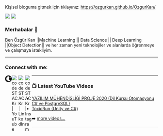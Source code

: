 Kişisel bloguma gitmek için tıklayınız: https://ozgurkan.github.io/OzgurKan/


<img src="https://media.giphy.com/media/p4NLw3I4U0idi/giphy.gif" width="300"> <img src= "https://media.giphy.com/media/26tn33aiTi1jkl6H6/giphy.gif" width = "300">

### Merhabalar 👋
 Ben Özgür Kan  ||Machine Learning || Data Science || Deep Learning ||Object Detection|| ve her zaman yeni teknolojiler ve alanlarda öğrenmeye ve çalışmaya istekliyim.


---
### Connect with me:

[<img align="left" alt="codeSTACKr.com" width="22px" src="https://raw.githubusercontent.com/iconic/open-iconic/master/svg/globe.svg" />][website]
[<img align="left" alt="codeSTACKr | YouTube" width="22px" src="https://cdn.jsdelivr.net/npm/simple-icons@v3/icons/youtube.svg" />][youtube]
[<img align="left" alt="codeSTACKr | LinkedIn" width="22px" src="https://cdn.jsdelivr.net/npm/simple-icons@v3/icons/linkedin.svg" />][linkedin]
[<img align="left" alt="codeSTACKr | Instagram" width="22px" src="https://cdn.jsdelivr.net/npm/simple-icons@v3/icons/instagram.svg" />][instagram]


---
### 📺 Latest YouTube Videos

<!-- YOUTUBE:START -->
- [YAZILIM MÜHENDİSLİĞİ PROJE 2020 (Dil Kursu Otomasyonu C# ve PostgreSQL)](https://www.youtube.com/watch?v=Dm4mHN0dL5Q)
- [ToxicRun (Unity ve C#)](https://www.youtube.com/watch?v=YTOupU2mcNo)
<!-- YOUTUBE:END -->

➡️ [more videos...](https://www.youtube.com/channel/UC_FAqi-Cqkzgy3beNC0mDiw)


---
[website]: https://ozgurkan.github.io/OzgurKan/
[youtube]: https://www.youtube.com/channel/UC_FAqi-Cqkzgy3beNC0mDiw
[instagram]:https://www.instagram.com/kan_ozgur/
[linkedin]: https://www.linkedin.com/in/ozgurkan/
